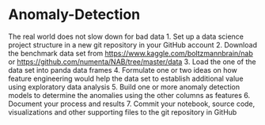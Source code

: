 # Anomaly-Detection

The real world does not slow down for bad data
1.
Set up a data science project structure in a new git repository in your
GitHub account
2.
Download the benchmark data set from
https://www.kaggle.com/boltzmannbrain/nab or
https://github.com/numenta/NAB/tree/master/data
3.
Load the one of the data set into panda data frames
4.
Formulate one or two ideas on how feature engineering would help the
data set to establish additional value using exploratory data analysis
5.
Build one or more anomaly detection models to determine the
anomalies using the other columns as features
6.
Document your process and results
7.
Commit your notebook, source code, visualizations and other
supporting files to the git repository in GitHub

